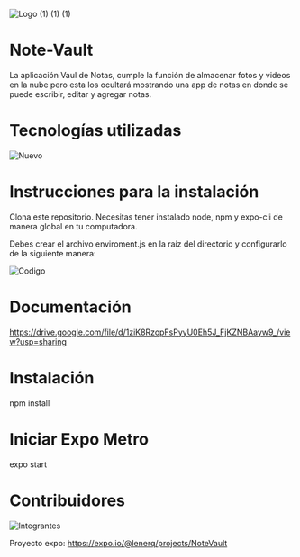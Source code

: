 ![Logo (1) (1) (1)](https://user-images.githubusercontent.com/55729897/114794540-eaa83e00-9d49-11eb-83c3-b3711de1f087.jpeg)



# Note-Vault
La aplicación Vaul de Notas, cumple la función de almacenar fotos y videos en la nube
pero esta los ocultará mostrando una app de notas en donde se puede escribir, editar y agregar notas. 

# Tecnologías utilizadas

![Nuevo](https://user-images.githubusercontent.com/55729897/114797909-6ce83080-9d51-11eb-8400-2f9bb9aed4e9.PNG)


# Instrucciones para la instalación
Clona este repositorio. Necesitas tener instalado node, npm y expo-cli de manera global en tu computadora.

Debes crear el archivo enviroment.js en la raíz del directorio y configurarlo de la siguiente manera:

![Codigo](https://user-images.githubusercontent.com/55729897/114795984-1547c600-9d4d-11eb-8166-0d2f93695b83.PNG)


# Documentación
https://drive.google.com/file/d/1ziK8RzopFsPyyU0Eh5J_FjKZNBAayw9_/view?usp=sharing


# Instalación

npm install

# Iniciar Expo Metro
expo start

# Contribuidores 
![Integrantes](https://user-images.githubusercontent.com/55729897/114795022-ed576300-9d4a-11eb-8be5-73a810bf1320.PNG)


Proyecto expo: https://expo.io/@lenerq/projects/NoteVault
